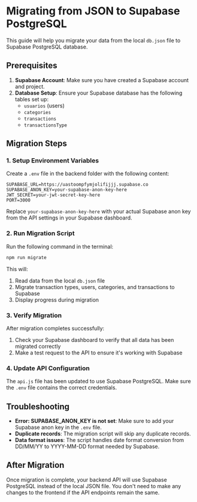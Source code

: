 # Migrating from JSON to Supabase PostgreSQL

This guide will help you migrate your data from the local `db.json` file to Supabase PostgreSQL database.

## Prerequisites

1. **Supabase Account**: Make sure you have created a Supabase account and project.
2. **Database Setup**: Ensure your Supabase database has the following tables set up:
   - `usuarios` (users)
   - `categories`
   - `transactions`
   - `transactionsType`

## Migration Steps

### 1. Setup Environment Variables

Create a `.env` file in the backend folder with the following content:

```
SUPABASE_URL=https://uastoompfymjolifijjj.supabase.co
SUPABASE_ANON_KEY=your-supabase-anon-key-here
JWT_SECRET=your-jwt-secret-key-here
PORT=3000
```

Replace `your-supabase-anon-key-here` with your actual Supabase anon key from the API settings in your Supabase dashboard.

### 2. Run Migration Script

Run the following command in the terminal:

```bash
npm run migrate
```

This will:
1. Read data from the local `db.json` file
2. Migrate transaction types, users, categories, and transactions to Supabase
3. Display progress during migration

### 3. Verify Migration

After migration completes successfully:
1. Check your Supabase dashboard to verify that all data has been migrated correctly
2. Make a test request to the API to ensure it's working with Supabase

### 4. Update API Configuration

The `api.js` file has been updated to use Supabase PostgreSQL. Make sure the `.env` file contains the correct credentials.

## Troubleshooting

- **Error: SUPABASE_ANON_KEY is not set**: Make sure to add your Supabase anon key in the `.env` file.
- **Duplicate records**: The migration script will skip any duplicate records.
- **Data format issues**: The script handles date format conversion from DD/MM/YY to YYYY-MM-DD format needed by Supabase.

## After Migration

Once migration is complete, your backend API will use Supabase PostgreSQL instead of the local JSON file. You don't need to make any changes to the frontend if the API endpoints remain the same. 